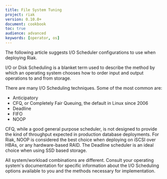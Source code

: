 ```yaml
---
title: File System Tuning
project: riak
version: 0.10.0+
document: cookbook
toc: true
audience: advanced
keywords: [operator, os]
---
```


The following article suggests I/O Scheduler configurations to use when deploying Riak.

I/O or Disk Scheduling is a blanket term used to describe the method
by which an operating system chooses how to order input and output operations to and 
from storage.

There are many I/O Scheduling techniques. Some of the most common are:

* Anticipatory
* CFQ, or Completely Fair Queuing, the default in Linux since 2006
* Deadline
* FIFO
* NOOP

CFQ, while a good general purpose scheduler, is not designed to provide the kind
of throughput expected in production database deployments. For Riak, NOOP is 
considered the best choice when deploying on iSCSI over HBAs, or any hardware-based 
RAID. The Deadline scheduler is an ideal choice when using SSD based storage.

All system/workload combinations are different. Consult your operating system's
documentation for specific information about the I/O Scheduling options available to you
and the methods necessary for implementation.
